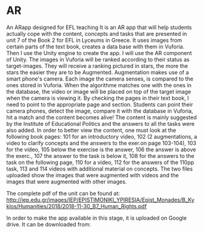 # AR
An ARapp designed for EFL teaching
It is an AR app that will help students actually cope with the content, concepts and tasks that are presented in unit 7 of the Book 2 for EFL in Lyceums in Greece. It uses images from certain parts of the text book, creates a data base with them in Vuforia. Then I use the Unity engine to create the app. I will use the AR component of Unity. The images in Vuforia will be ranked according to their status as target-images. They will receive a ranking pictured in stars, the more the stars the easier they are to be Augmented. Augmentation makes use of a smart phone's camera. Each image the camera senses, is compared to the ones stored in Vuforia. When the algorithme matches one with the ones in the database, the video or image will be placed on top of the target image when the camera is viewing it. By checking the pages in their text book, I need to point to the appropriate page and section. Students can point their camera phones, detect the image, compare it with the database in Vuforia, hit a match and the content becomes alive!
The content is mainly suggested by the Institute of Educational Politics and the answers to all the tasks were also added. In order to better view the content, one must look at the following book pages: 101 for an introductory video, 102 (2 augmentations, a video to clarify concepts and the answers to the exer.on page 103-104), 103 for the video, 105 below the exercise is the answer, 106 the answer is above the exerc., 107 the answer to the task is below it, 108 for the answers to the task on the following page, 110 for a video, 112 for the answers of the 110pp task, 113 and 114 videos with additional material on concepts. The two files uploaded show the images that were augmented with videos and the images that were augmented with other images.

The complete pdf of the unit can be found at:
http://iep.edu.gr/images/IEP/EPISTIMONIKI_YPIRESIA/Epist_Monades/B_Kyklos/Humanities/2018/2018-11-30_B7_Human_Rights.pdf

In order to make the app available in this stage, it is uploaded on Google drive. It can be downloaded from:
